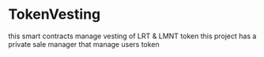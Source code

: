# TokenVesting
this smart contracts manage vesting of LRT & LMNT token
this project has a private sale manager that manage users token
